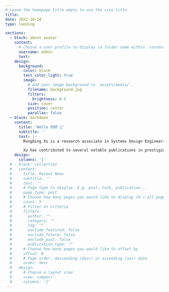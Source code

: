 ```yaml
---
# Leave the homepage title empty to use the site title
title:
date: 2022-10-24
type: landing

sections:
  - block: about.avatar
    content:
      # Choose a user profile to display (a folder name within `content/authors/`)
      username: admin
      text: 
    design:
      background:
        color: black
        text_color_light: true
        image:
          # Add your image background to `assets/media/`.
          filename: background.jpg
          filters:
            brightness: 0.5
          size: cover
          position: center
          parallax: false
  - block: markdown
    content:
      title: 'Hello 你好 👋'
      subtitle: ''
      text: |-
        Rongbing Xu is a research associate in Systems Design Engineering with a focus on aeronautics, currently pursuing a Ph.D. at the University of Waterloo. Under the mentorship of [Dr. Shi Cao](https://uwaterloo.ca/systems-design-engineering/profile/s34cao), Xu's research centers on computational cognitive modeling, particularly in the area of pilot performance during pre-flight and take-off procedures. He has a strong academic background, holding both a Master's degree in Systems Design Engineering from the University of Waterloo and a Bachelor's degree in Computer Science with a minor in Mathematics from the University of New Mexico.

        Xu has contributed to several notable publications in prestigious journals and conferences, including the Journal of Aviation/Aerospace Education & Research. His professional experience includes roles as a Graduate Teaching Assistant, where he has supported various engineering and computer science courses. Xu's work has been recognized through awards such as the Engineering Excellence Master’s Fellowship and the International Amigo Scholarship. His research interests and experience position him as a promising scholar in the field of Systems Design Engineering, with a keen focus on advancing human-machine systems in aeronautics.
    design:
      columns: '1'
  # - block: collection
  #   content:
  #     title: Recent News
  #     subtitle: ''
  #     text: ''
  #     # Page type to display. E.g. post, talk, publication...
  #     page_type: post
  #     # Choose how many pages you would like to display (0 = all pages)
  #     count: 5
  #     # Filter on criteria
  #     filters:
  #       author: ""
  #       category: ""
  #       tag: ""
  #       exclude_featured: false
  #       exclude_future: false
  #       exclude_past: false
  #       publication_type: ""
  #     # Choose how many pages you would like to offset by
  #     offset: 0
  #     # Page order: descending (desc) or ascending (asc) date.
  #     order: desc
  #   design:
  #     # Choose a layout view
  #     view: compact
  #     columns: '1'
---
```

